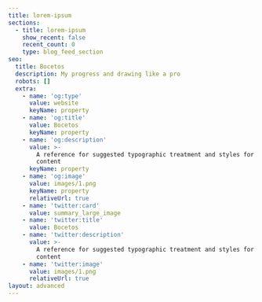 ```yaml
---
title: lorem-ipsum
sections:
  - title: lorem-ipsum
    show_recent: false
    recent_count: 0
    type: blog_feed_section
seo:
  title: Bocetos
  description: My progress and drawing like a pro
  robots: []
  extra:
    - name: 'og:type'
      value: website
      keyName: property
    - name: 'og:title'
      value: Bocetos
      keyName: property
    - name: 'og:description'
      value: >-
        A reference for suggested typographic treatment and styles for your
        content
      keyName: property
    - name: 'og:image'
      value: images/1.png
      keyName: property
      relativeUrl: true
    - name: 'twitter:card'
      value: summary_large_image
    - name: 'twitter:title'
      value: Bocetos
    - name: 'twitter:description'
      value: >-
        A reference for suggested typographic treatment and styles for your
        content
    - name: 'twitter:image'
      value: images/1.png
      relativeUrl: true
layout: advanced
---
```

